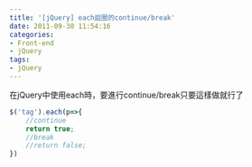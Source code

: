 ```yaml
---
title: '[jQuery] each迴圈的continue/break'
date: 2011-09-30 11:54:16
categories:
- Front-end
- jQuery
tags:
- jQuery
---
```

在jQuery中使用each時，要進行continue/break只要這樣做就行了
<!--more-->

``` js
$('tag').each(p=>{
    //continue
    return true;
    //break
    //return false;
})
```